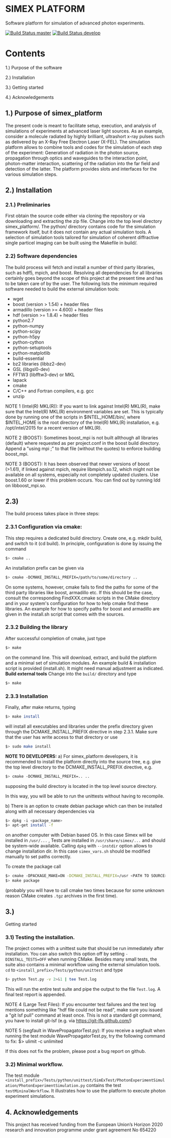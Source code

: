 SIMEX PLATFORM
==================

Software platform for simulation of advanced photon experiments.

[![Build Status master](https://img.shields.io/travis/eucall-software/simex_platform/master.svg?label=master)](https://travis-ci.org/eucall-software/simex_platform/branches)
[![Build Status develop](https://img.shields.io/travis/eucall-software/simex_platform/develop.svg?label=develop)](https://travis-ci.org/eucall-software/simex_platform/branches)





Contents
==============

1.) Purpose of the software

2.) Installation

3.) Getting started

4.) Acknowledgements


## 1.) Purpose of simex_platform

The present code is meant to facilitate setup, execution, and analysis of
simulations of experiments at advanced laser light sources.
As an example, consider a molecule radiated by highly brilliant,
ultrashort x-ray pulses such as delivered by an X-Ray Free Electron Laser (X-FEL).
The simulation platform allows to combine tools and codes for the
simulation of each step of the experiment: Generation of radiation in the
photon source, propagation through optics and waveguides to the interaction
point, photon-matter interaction, scattering of the radiation into the far
field and detection of the latter. The platform provides slots and
interfaces for the various simulation steps.


## 2.) Installation
### 2.1.) Preliminaries

First obtain the source code either via cloning the repository or via
downloading and extracting the zip file. Change into the top level directory
simex_platform/. The python/ directory contains code for the simulation
framework itself, but it does not contain any actual simulation tools.
A selection of simulation tools tailored for simulation of coherent
diffractive single particel imaging can be built using the Makefile in build/.

### 2.2) Software dependencies

The build process will fetch and install a number of third party libraries,
such as hdf5, mpich, and boost. Resolving all dependencies for all libraries
certainly goes beyond the scope of this project at the present time and has to
be taken care of by the user. The following lists the minimum required
software needed to build the external simulation tools:
 - wget
 - boost (version > 1.54) + header files
 - armadillo (version >= 4.600) + header files
 - hdf (version >= 1.8.4) + header files
 - python2.7
 - python-numpy
 - python-scipy
 - python-h5py
 - python-cython
 - python-setuptools
 - python-matplotlib
 - build-essential
 - bz2 libraries (libbz2-dev)
 - GSL (libgsl0-dev)
 - FFTW3 (libfftw3-dev) or MKL
 - lapack
 - cmake
 - C/C++ and Fortran compilers, e.g. gcc
 - unzip

NOTE 1 (Intel(R) MKL(R)): If you want to link against Intel(R) MKL(R), make sure that the Intel(R) MKL(R) environment variables are set. This is typically done by running one of the
scripts in $INTEL_HOME/bin/, where $INTEL_HOME is the root directory of the Intel(R) MKL(R) installation,
e.g. /opt/intel/2015 for a recent version of MKL(R).

NOTE 2 (BOOST): Sometimes boost_mpi is not built allthough all libraries (default) where requested as per project.conf in
the boost build directory. Append a "using mpi ;" to that file (without the quotes) to enforce building boost_mpi.

NOTE 3 (BOOST): It has been observed that newer versions of boost (>1.61), if linked against mpich, require libmpich.so.12,
which might not be available on all systems, especially not completely updated clusters. Use boost.1.60 or lower if this problem occurs.
You can find out by running ldd on libboost_mpi.so.

## 2.3)

The build process takes place in three steps:

### 2.3.1 Configuration via cmake:

This step requires a dedicated build directory. Create one, e.g. mkdir build, and switch to it (cd build).
In principle, configuration is done by issuing the command
```bash
$> cmake ..
```
An installation prefix can be given via
```bash
$> cmake -DCMAKE_INSTALL_PREFIX=/path/to/some/directory ..
```

On some systems, however, cmake fails to find the paths for some of the
third party libraries like boost, armadillo etc. If this should be the case,
consult the corresponding FindXXX.cmake scripts in the CMake directory and
in your system's configuration for how to help cmake find these libraries.
An example for how to specify paths for boost and armadillo are given in
the install.sh script that comes with the sources.

### 2.3.2 Building the library

After successful completion of cmake, just type
```bash
$> make
```
on the command line. This will download, extract, and build the platform
and a minimal set of simulation modules.
An example build & installation script is provided (install.sh). It might need manual adjustment as indicated.
**Build external tools**
Change into the `build/` directory and type
```bash
$> make
```

### 2.3.3 Installation
Finally, after make returns, typing
```bash
$> make install
```
will install all executables and libraries under the prefix directory given through the DCMAKE_INSTALL_PREFIX directive in step 2.3.1. Make sure that the user has write access to that directory or use
```bash
$> sudo make install
```

**NOTE TO DEVELOPERS:**
a) For simex_platform developers, it is recommended to install the platform
directly into the source tree, e.g. give the top level directory to the DCMAKE_INSTALL_PREFIX directive, e.g.
```bash
$> cmake -DCMAKE_INSTALL_PREFIX=.. ..
```
supposing the build directory is located in the top level source directory.

In this way, you will be able to run the unittests without having to recompile.

b) There is an option to create debian package which can then be installed along with all necessary dependencies via

```bash
$> dpkg -i <package_name>
$> apt-get install -f
```

on another computer with Debian based OS. In this case Simex will be installed in `/usr/...` , Tests are installed in `/usr/share/simex/...` and should be system-wide available.
Calling `dpkg` with `--instdir` option allows to change installation dir. In this case `simex_vars.sh` should be modified manually to set paths correctly.

To create the package call

```bash
$> cmake -DPACKAGE_MAKE=ON -DCMAKE_INSTALL_PREFIX=/usr <PATH TO SOURCE>
$> make package
```

(probably you will have to call cmake two times because for some unknown reason CMake creates `.tgz` archives in the first time).


## 3.)

Getting started

### 3.1) Testing the installation.

The project comes with a unittest suite that should be run immediately
after installation. You can also switch this option off by setting `-DINSTALL_TESTS=OFF` when running CMake. Besides many small tests, the suite also contains a
minimal workflow using the external simulation tools. `cd` to `<install_prefix>/Tests/python/unittest` and type
```bash
$> python Test.py -v 2>&1 | tee Test.log
```
This will run the entire test suite and pipe the output to the file `Test.log`.
A final test report is appended.

NOTE 4 (Large Test Files): If you encounter test failures and the test log mentions something like "hdf file could not be read", make sure you issued a "git lsf pull" command at least once. This is not a standard git command, you have to install git-lsf (e.g. via https://git-lfs.github.com/)

NOTE 5 (segfault in WavePropagatorTest.py): If you receive a segfault when
running the test module WavePropagatorTest.py, try the following command to fix:
$> ulimit -c unlimited

If this does not fix the problem, please post a bug report on github.

### 3.2) Minimal workflow.

The test module
  `<install_prefix>/Tests/python/unittest/SimExTest/PhotonExperimentSimulation/PhotonExperimentSimulation.py`
contains the test `testMininalWorkflow`. It illustrates how to use the platform to execute photon experiment simulations.

## 4. Acknowledgements
This project has received funding from the European Union’s Horizon 2020 research and innovation programme under grant agreement No 654220
